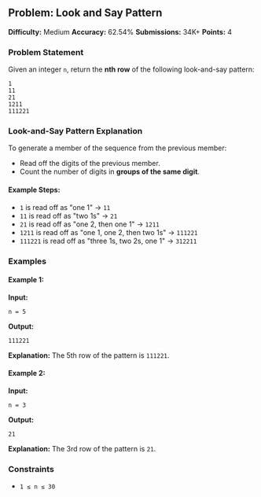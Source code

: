 ## Problem: Look and Say Pattern

**Difficulty:** Medium
**Accuracy:** 62.54%
**Submissions:** 34K+
**Points:** 4

### Problem Statement

Given an integer `n`, return the **nth row** of the following look-and-say pattern:

```
1
11
21
1211
111221
```

### Look-and-Say Pattern Explanation

To generate a member of the sequence from the previous member:

* Read off the digits of the previous member.
* Count the number of digits in **groups of the same digit**.

#### Example Steps:

* `1` is read off as "one 1" → `11`
* `11` is read off as "two 1s" → `21`
* `21` is read off as "one 2, then one 1" → `1211`
* `1211` is read off as "one 1, one 2, then two 1s" → `111221`
* `111221` is read off as "three 1s, two 2s, one 1" → `312211`

### Examples

#### Example 1:

**Input:**

```
n = 5
```

**Output:**

```
111221
```

**Explanation:**
The 5th row of the pattern is `111221`.

#### Example 2:

**Input:**

```
n = 3
```

**Output:**

```
21
```

**Explanation:**
The 3rd row of the pattern is `21`.

### Constraints

* `1 ≤ n ≤ 30`
